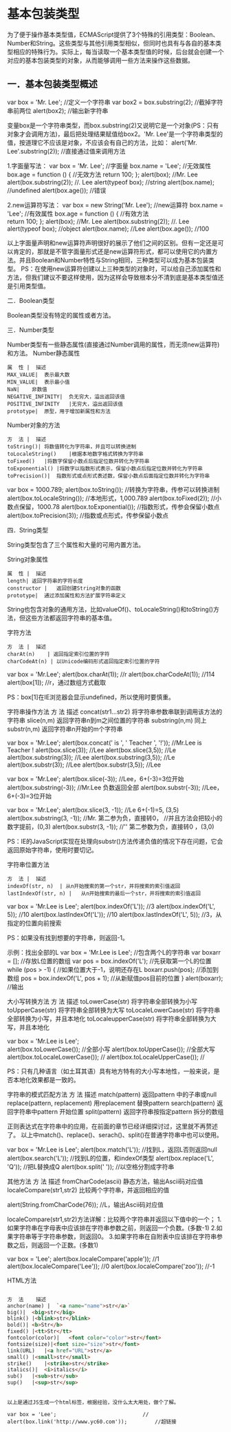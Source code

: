 # 基本包装类型



为了便于操作基本类型值，ECMAScript提供了3个特殊的引用类型：Boolean、Number和String。这些类型与其他引用类型相似，但同时也具有与各自的基本类型相应的特殊行为。实际上，每当读取一个基本类型值的时候，后台就会创建一个对应的基本包装类型的对象，从而能够调用一些方法来操作这些数据。

## 一．基本包装类型概述
var box = 'Mr. Lee';							//定义一个字符串
var box2 = box.substring(2);					//截掉字符串前两位
alert(box2);								//输出新字符串

变量box是一个字符串类型，而box.substring(2)又说明它是一个对象(PS：只有对象才会调用方法)，最后把处理结果赋值给box2。'Mr. Lee'是一个字符串类型的值，按道理它不应该是对象，不应该会有自己的方法，比如：
alert('Mr. Lee'.substring(2));					//直接通过值来调用方法

1.字面量写法：
var box = 'Mr. Lee';							//字面量
box.name = 'Lee';							//无效属性
box.age = function () {						//无效方法
	return 100;
};
alert(box);								//Mr. Lee
alert(box.substring(2));						//. Lee
alert(typeof box);							//string
alert(box.name);							//undefined
alert(box.age());							//错误

2.new运算符写法：
var box = new String('Mr. Lee');				//new运算符
box.name = 'Lee';							//有效属性
box.age = function () {						//有效方法			
	return 100;
};
alert(box);								//Mr. Lee
alert(box.substring(2));						//. Lee
alert(typeof box);							//object
alert(box.name);							//Lee
alert(box.age());							//100

以上字面量声明和new运算符声明很好的展示了他们之间的区别。但有一定还是可以肯定的，那就是不管字面量形式还是new运算符形式，都可以使用它的内置方法。并且Boolean和Number特性与String相同，三种类型可以成为基本包装类型。
PS：在使用new运算符创建以上三种类型的对象时，可以给自己添加属性和方法，但我们建议不要这样使用，因为这样会导致根本分不清到底是基本类型值还是引用类型值。

二．Boolean类型

Boolean类型没有特定的属性或者方法。

三．Number类型

Number类型有一些静态属性(直接通过Number调用的属性，而无须new运算符)和方法。
Number静态属性
```table
属  性 |	描述
MAX_VALUE|	表示最大数
MIN_VALUE|	表示最小值
NaN|	非数值
NEGATIVE_INFINITY|	负无穷大，溢出返回该值
POSITIVE_INFINITY	|无穷大，溢出返回该值
prototype|	原型，用于增加新属性和方法
```


Number对象的方法
```table
方  法 |	描述
toString()|	将数值转化为字符串，并且可以转换进制
toLocaleString()	|根据本地数字格式转换为字符串
toFixed()	|将数字保留小数点后指定位数并转化为字符串
toExponential()	|将数字以指数形式表示，保留小数点后指定位数并转化为字符串
toPrecision()|	指数形式或点形式表述数，保留小数点后面指定位数并转化为字符串
```
 

var box = 1000.789;
alert(box.toString());						//转换为字符串，传参可以转换进制
alert(box.toLocaleString());					//本地形式，1,000.789
alert(box.toFixed(2));						//小数点保留，1000.78
alert(box.toExponential());					//指数形式，传参会保留小数点
alert(box.toPrecision(3));					//指数或点形式，传参保留小数点

四．String类型

String类型包含了三个属性和大量的可用内置方法。

String对象属性
```table
属  性 |	描述
length|	返回字符串的字符长度
constructor |	返回创建String对象的函数
prototype|	通过添加属性和方法扩展字符串定义
```

String也包含对象的通用方法，比如valueOf()、toLocaleString()和toString()方法，但这些方法都返回字符串的基本值。

字符方法
```table
方  法 |	描述
charAt(n)	 | 返回指定索引位置的字符
charCodeAt(n) |	以Unicode编码形式返回指定索引位置的字符
```

var box = 'Mr.Lee';
alert(box.charAt(1));						//r
alert(box.charCodeAt(1));					//114
alert(box[1]);								//r，通过数组方式截取

PS：box[1]在IE浏览器会显示undefined，所以使用时要慎重。

字符串操作方法
方  法	描述
concat(str1...str2)	将字符串参数串联到调用该方法的字符串
slice(n,m)	返回字符串n到m之间位置的字符串
substring(n,m)	同上
substr(n,m)	返回字符串n开始的m个字符串


var box = 'Mr.Lee';
alert(box.concat(' is ', ' Teacher ', '!'));			//Mr.Lee is Teacher !
alert(box.slice(3));							//Lee
alert(box.slice(3,5));						//Le
alert(box.substring(3));						//Lee
alert(box.substring(3,5));					//Le
alert(box.substr(3));						//Lee
alert(box.substr(3,5));						//Lee

var box = 'Mr.Lee';
alert(box.slice(-3));							//Lee，6+(-3)=3位开始
alert(box.substring(-3));						//Mr.Lee 负数返回全部
alert(box.substr(-3));						//Lee，6+(-3)=3位开始

var box = 'Mr.Lee';
alert(box.slice(3, -1));						//Le 6+(-1)=5, (3,5)
alert(box.substring(3, -1));					//Mr. 第二参为负，直接转0，
//并且方法会把较小的数字提前，(0,3)
alert(box.substr(3, -1));						//'' 第二参数为负，直接转0 ，(3,0)

PS：IE的JavaScript实现在处理向substr()方法传递负值的情况下存在问题，它会返回原始字符串，使用时要切记。

字符串位置方法
```table
方  法 |	描述
indexOf(str, n)	 | 从n开始搜索的第一个str，并将搜索的索引值返回
lastIndexOf(str, n) |	从n开始搜索的最后一个str，并将搜索的索引值返回
```

var box = 'Mr.Lee is Lee';
alert(box.indexOf('L'));						//3
alert(box.indexOf('L', 5));					//10
alert(box.lastIndexOf('L'));					//10
alert(box.lastIndexOf('L', 5));					//3，从指定的位置向前搜索

PS：如果没有找到想要的字符串，则返回-1。

示例：找出全部的L
var box = 'Mr.Lee is Lee';					//包含两个L的字符串
var boxarr = [];							//存放L位置的数组
var pos = box.indexOf('L');					//先获取第一个L的位置
while (pos > -1) {							//如果位置大于-1，说明还存在L
	boxarr.push(pos);						//添加到数组
	pos = box.indexOf('L', pos + 1);			//从新赋值pos目前的位置
}
alert(boxarr);								//输出

大小写转换方法
方  法	描述
toLowerCase(str)	将字符串全部转换为小写
toUpperCase(str)	将字符串全部转换为大写
toLocaleLowerCase(str)	将字符串全部转换为小写，并且本地化
toLocaleupperCase(str)	将字符串全部转换为大写，并且本地化


var box = 'Mr.Lee is Lee';					
alert(box.toLowerCase());					//全部小写
alert(box.toUpperCase());					//全部大写
alert(box.toLocaleLowerCase());				//
alert(box.toLocaleUpperCase());				//

PS：只有几种语言（如土耳其语）具有地方特有的大小写本地性，一般来说，是否本地化效果都是一致的。

字符串的模式匹配方法
方  法	描述
match(pattern) 	返回pattern 中的子串或null
replace(pattern, replacement)	用replacement 替换pattern
search(pattern)	返回字符串中pattern 开始位置
split(pattern)	返回字符串按指定pattern 拆分的数组

正则表达式在字符串中的应用，在前面的章节已经详细探讨过，这里就不再赘述了。
以上中match()、replace()、serach()、split()在普通字符串中也可以使用。

var box = 'Mr.Lee is Lee';
alert(box.match('L'));						//找到L，返回L否则返回null
alert(box.search('L'));						//找到L的位置，和indexOf类型
alert(box.replace('L', 'Q'));					//把L替换成Q
alert(box.split(' '));							//以空格分割成字符串

其他方法
方  法	描述
fromCharCode(ascii)	静态方法，输出Ascii码对应值
localeCompare(str1,str2)	比较两个字符串，并返回相应的值



alert(String.fromCharCode(76));				//L，输出Ascii码对应值

localeCompare(str1,str2)方法详解：比较两个字符串并返回以下值中的一个；
1.如果字符串在字母表中应该排在字符串参数之前，则返回一个负数。(多数-1)
2.如果字符串等于字符串参数，则返回0。
3.如果字符串在自附表中应该排在字符串参数之后，则返回一个正数。(多数1)

var box = 'Lee';
alert(box.localeCompare('apple'));				//1
alert(box.localeCompare('Lee'));				//0
alert(box.localeCompare('zoo'));				//-1

HTML方法

```html

方  法	描述
anchor(name) |	`<a name="name">str</a>`
big()|	<big>str</big>
blink()	|<blink>str</blink>
bold()|	<b>Str</b>
fixed()	|<tt>Str</tt>
fontcolor(color)|	<font color="color">str</font>
fontsize(size)|<font size="size">str</font>
link(URL)	|<a href="URL">str</a>
small()	|<small>str</small>
strike()	|<strike>str</strike>
italics()|	<i>italics</i>
sub()	|<sub>str</sub>
sup()	|<sup>str</sup>
```
```

以上是通过JS生成一个html标签，根据经验，没什么太大用处，做个了解。

var box = 'Lee';							//
alert(box.link('http://www.yc60.com'));			//超链接
